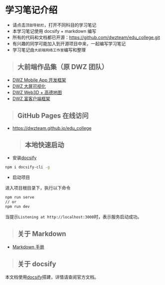 # 学习笔记介绍

-   请点击`顶部导航栏`，打开不同科目的学习笔记
-   本学习笔记使用 docsify + markdown 编写
-   所有的代码和文档都已开源：https://github.com/dwzteam/edu_college.git
-   有兴趣的同学可能加入到开源项目中来，一起编写学习笔记
-   学习笔记由`大前端网络工作室`编写和整理

> ## 大前端作品集（原 DWZ 团队）

-   [DWZ Mobile App 开发框架](https://dwzteam.github.io/dwz_mobile_doc_v1/#/README)
-   [DWZ 大屏可视化](http://dev.jui.org/datav/dwz_datav_drug/)
-   [DWZ Web3D + 高德地图](https://jui.org/z/dwz_three/dwz-three-amap.html)
-   [DWZ 富客户端框架](http://jui.org/)

> ## GitHub Pages 在线访问

-   https://dwzteam.github.io/edu_college

    > ## 本地快速启动

-   安装[docsify](https://docsify.js.org)

```bash
npm i docsify-cli -g
```

-   启动项目

进入项目根目录下，执行以下命令

```bash
npm run serve
// or
npm run dev
```

当提示`Listening at http://localhost:3000`时，表示服务启动成功。

> ## 关于 Markdown

-   [Markdown 手册](other/markdown.md)

> ## 关于 docsify

本文档使用[docsify](https://docsify.js.org)搭建，详情请查阅官方文档。
